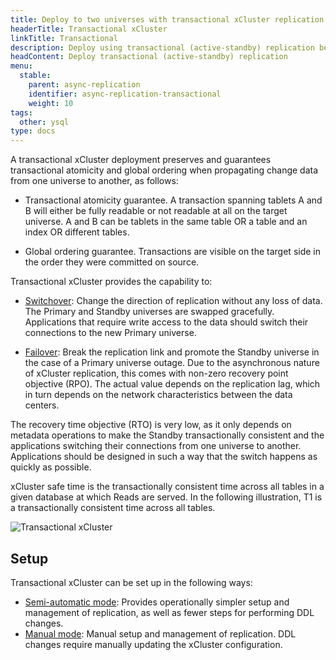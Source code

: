```yaml
---
title: Deploy to two universes with transactional xCluster replication
headerTitle: Transactional xCluster
linkTitle: Transactional
description: Deploy using transactional (active-standby) replication between universes
headContent: Deploy transactional (active-standby) replication
menu:
  stable:
    parent: async-replication
    identifier: async-replication-transactional
    weight: 10
tags:
  other: ysql
type: docs
---
```


A transactional xCluster deployment preserves and guarantees transactional atomicity and global ordering when propagating change data from one universe to another, as follows:

- Transactional atomicity guarantee. A transaction spanning tablets A and B will either be fully readable or not readable at all on the target universe. A and B can be tablets in the same table OR a table and an index OR different tables.

- Global ordering guarantee. Transactions are visible on the target side in the order they were committed on source.

Transactional xCluster provides the capability to:

- [Switchover](../async-transactional-switchover/): Change the direction of replication without any loss of data. The Primary and Standby universes are swapped gracefully. Applications that require write access to the data should switch their connections to the new Primary universe.

- [Failover](../async-transactional-failover/): Break the replication link and promote the Standby universe in the case of a Primary universe outage. Due to the asynchronous nature of xCluster replication, this comes with non-zero recovery point objective (RPO). The actual value depends on the replication lag, which in turn depends on the network characteristics between the data centers.

The recovery time objective (RTO) is very low, as it only depends on metadata operations to make the Standby transactionally consistent and the applications switching their connections from one universe to another. Applications should be designed in such a way that the switch happens as quickly as possible.

xCluster safe time is the transactionally consistent time across all tables in a given database at which Reads are served. In the following illustration, T1 is a transactionally consistent time across all tables.

![Transactional xCluster](/images/deploy/xcluster/xcluster-transactional.png)

## Setup

Transactional xCluster can be set up in the following ways:

- [Semi-automatic mode](../async-transactional-setup-semi-automatic/): Provides operationally simpler setup and management of replication, as well as fewer steps for performing DDL changes.
- [Manual mode](../async-transactional-setup-manual/): Manual setup and management of replication. DDL changes require manually updating the xCluster configuration.
